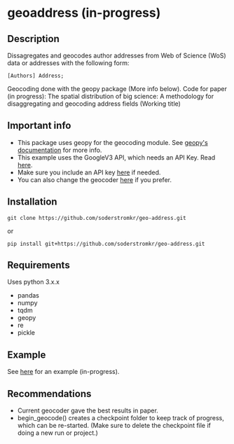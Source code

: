# geoaddress (in-progress)
## Description
Dissagregates and geocodes author addresses from Web of Science (WoS) data or addresses with the following form:
```
[Authors] Address;  
```
Geocoding done with the geopy package (More info below).
Code for paper (in progress): The spatial distribution of big science: A methodology for disaggregating and geocoding address fields (Working title)
## Important info
- This package uses geopy for the geocoding module. See [geopy's documentation](https://geopy.readthedocs.io/en/stable/) for more info. 
- This example uses the GoogleV3 API, which needs an API Key. Read [here](https://developers.google.com/maps/documentation/geocoding/). 
- Make sure you include an API key [here](geo_address/API_key.txt) if needed.
- You can also change the geocoder [here](geo_address/processing.py) if you prefer.
## Installation
```
git clone https://github.com/soderstromkr/geo-address.git
```
or
```
pip install git+https://github.com/soderstromkr/geo-address.git
```
## Requirements
Uses python 3.x.x
- pandas
- numpy
- tqdm
- geopy
- re
- pickle
## Example
See [here](example.ipynb) for an example (in-progress).
## Recommendations
- Current geocoder gave the best results in paper.
- begin_geocode() creates a checkpoint folder to keep track of progress, which can be re-started. (Make sure to delete the checkpoint file if doing a new run or project.)
